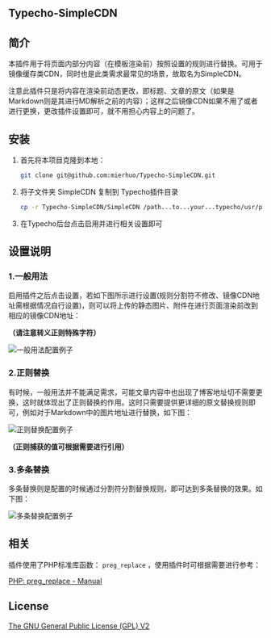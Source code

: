 Typecho-SimpleCDN
----

## 简介

本插件用于将页面内部分内容（在模板渲染前）按照设置的规则进行替换。可用于镜像缓存类CDN，同时也是此类需求最常见的场景，故取名为SimpleCDN。

注意此插件只是将内容在渲染前动态更改，即标题、文章的原文（如果是Markdown则是其进行MD解析之前的内容）；这样之后镜像CDN如果不用了或者进行更换，更改插件设置即可，就不用担心内容上的问题了。

## 安装

1. 首先将本项目克隆到本地：

    ```bash
    git clone git@github.com:mierhuo/Typecho-SimpleCDN.git
    ```

2. 将子文件夹 SimpleCDN 复制到 Typecho插件目录

    ```bash
    cp -r Typecho-SimpleCDN/SimpleCDN /path...to...your...typecho/usr/plugins/
    ```
3. 在Typecho后台点击启用并进行相关设置即可

## 设置说明

### 1.一般用法

启用插件之后点击设置，若如下图所示进行设置(规则分割符不修改、镜像CDN地址需根据情况自行设置)，则可以将上传的静态图片、附件在进行页面渲染前改到相应的镜像CDN地址：

**（请注意转义正则特殊字符）**

<img src="https://github.com/mierhuo/SimpleCDN/blob/master/example.png?raw=true" alt="一般用法配置例子">

### 2.正则替换

有时候，一般用法并不能满足需求，可能文章内容中也出现了博客地址切不需要更换，这时就体现出了正则替换的作用。这时只需要提供更详细的原文替换规则即可，例如对于Markdown中的图片地址进行替换，如下图：

<img src="https://github.com/mierhuo/SimpleCDN/blob/master/reg_example.png?raw=true" alt="正则替换配置例子">

**（正则捕获的值可根据需要进行引用）**

### 3.多条替换

多条替换则是配置的时候通过分割符分割替换规则，即可达到多条替换的效果。如下图：

<img src="https://github.com/mierhuo/SimpleCDN/blob/master/multi_example.png?raw=true" alt="多条替换配置例子">

## 相关

插件使用了PHP标准库函数： `preg_replace` ，使用插件时可根据需要进行参考：

<a href="http://php.net/manual/en/function.preg-replace.php" target="_blank">PHP: preg_replace - Manual</a>

## License

<a href="https://github.com/mierhuo/Typecho-SimpleCDN/blob/master/LICENSE.txt">The GNU General Public License (GPL) V2</a>

